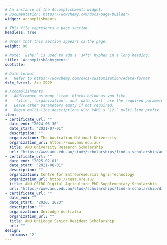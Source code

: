 ```yaml
---
# An instance of the Accomplishments widget.
# Documentation: https://wowchemy.com/docs/page-builder/
widget: accomplishments

# This file represents a page section.
headless: true

# Order that this section appears on the page.
weight: 90

# Note: `&shy;` is used to add a 'soft' hyphen in a long heading.
title: 'Accomplish&shy;ments'
subtitle:

# Date format
#   Refer to https://wowchemy.com/docs/customization/#date-format
date_format: Jan 2006

# Accomplishments.
#   Add/remove as many `item` blocks below as you like.
#   `title`, `organization`, and `date_start` are the required parameters.
#   Leave other parameters empty if not required.
#   Begin multi-line descriptions with YAML's `|2-` multi-line prefix.
item:
- certificate_url: ""
  date_end: "2024-06-30"
  date_start: "2021-07-01"
  description: ""
  organization: The Australian National University
  organization_url: https://www.anu.edu.au/
  title: ANU University Research Scholarship
  url: "https://www.anu.edu.au/study/scholarships/find-a-scholarship/anu-university-research-scholarships"
- certificate_url: ""
  date_end: "2025-02-01"
  date_start: "2021-08-01"
  description: ""
  organization: Centre for Entrepreneurial Agri-Technology
  organization_url: https://ceat.org.au/
  title: ANU-CSIRO Digital Agriculture PhD Supplementary Scholarship
  url: "https://www.anu.edu.au/study/scholarships/find-a-scholarship/digital-agriculture-phd-supplementary-scholarship"
- certificate_url: ""
  date_end: ""
  date_start: "2020, 2023"
  description: ""
  organization: UniLodge Australia
  organization_url: ""
  title: ANU UniLodge Senior Resident Scholarship
  url: ""
design:
  columns: '2' 
---
```

